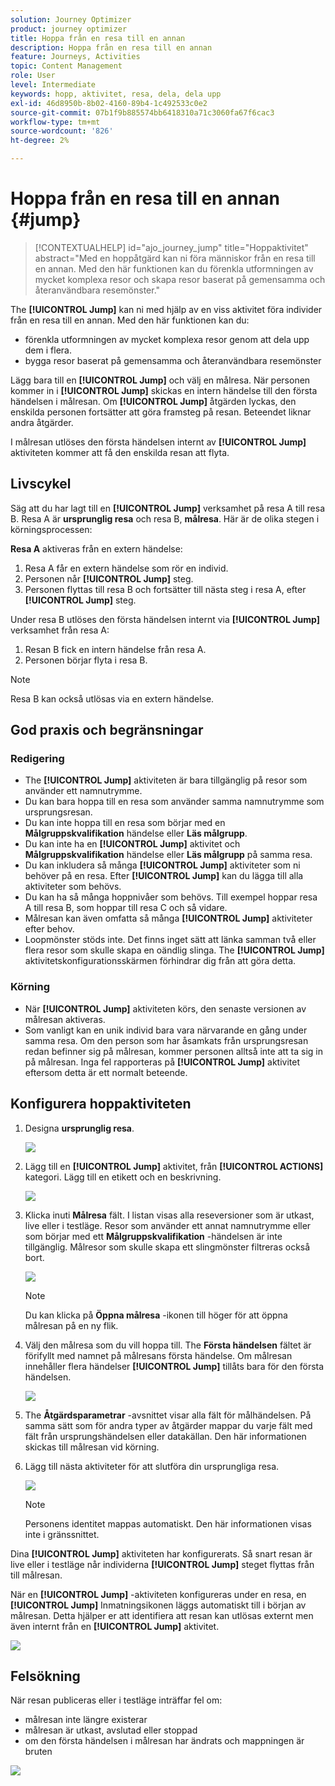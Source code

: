 ```yaml
---
solution: Journey Optimizer
product: journey optimizer
title: Hoppa från en resa till en annan
description: Hoppa från en resa till en annan
feature: Journeys, Activities
topic: Content Management
role: User
level: Intermediate
keywords: hopp, aktivitet, resa, dela, dela upp
exl-id: 46d8950b-8b02-4160-89b4-1c492533c0e2
source-git-commit: 07b1f9b885574bb6418310a71c3060fa67f6cac3
workflow-type: tm+mt
source-wordcount: '826'
ht-degree: 2%

---
```


# Hoppa från en resa till en annan {#jump}

>[!CONTEXTUALHELP]
>id="ajo_journey_jump"
>title="Hoppaktivitet"
>abstract="Med en hoppåtgärd kan ni föra människor från en resa till en annan. Med den här funktionen kan du förenkla utformningen av mycket komplexa resor och skapa resor baserat på gemensamma och återanvändbara resemönster."

The **[!UICONTROL Jump]** kan ni med hjälp av en viss aktivitet föra individer från en resa till en annan. Med den här funktionen kan du:

* förenkla utformningen av mycket komplexa resor genom att dela upp dem i flera.
* bygga resor baserat på gemensamma och återanvändbara resemönster

Lägg bara till en **[!UICONTROL Jump]** och välj en målresa. När personen kommer in i **[!UICONTROL Jump]** skickas en intern händelse till den första händelsen i målresan. Om **[!UICONTROL Jump]** åtgärden lyckas, den enskilda personen fortsätter att göra framsteg på resan. Beteendet liknar andra åtgärder.

I målresan utlöses den första händelsen internt av **[!UICONTROL Jump]** aktiviteten kommer att få den enskilda resan att flyta.

## Livscykel

Säg att du har lagt till en **[!UICONTROL Jump]** verksamhet på resa A till resa B. Resa A är **ursprunglig resa** och resa B, **målresa**.
Här är de olika stegen i körningsprocessen:

**Resa A** aktiveras från en extern händelse:

1. Resa A får en extern händelse som rör en individ.
1. Personen når **[!UICONTROL Jump]** steg.
1. Personen flyttas till resa B och fortsätter till nästa steg i resa A, efter **[!UICONTROL Jump]** steg.

Under resa B utlöses den första händelsen internt via **[!UICONTROL Jump]** verksamhet från resa A:

1. Resan B fick en intern händelse från resa A.
1. Personen börjar flyta i resa B.

>[!NOTE]
>
>Resa B kan också utlösas via en extern händelse.

## God praxis och begränsningar

### Redigering

* The **[!UICONTROL Jump]** aktiviteten är bara tillgänglig på resor som använder ett namnutrymme.
* Du kan bara hoppa till en resa som använder samma namnutrymme som ursprungsresan.
* Du kan inte hoppa till en resa som börjar med en **Målgruppskvalifikation** händelse eller **Läs målgrupp**.
* Du kan inte ha en **[!UICONTROL Jump]** aktivitet och **Målgruppskvalifikation** händelse eller **Läs målgrupp** på samma resa.
* Du kan inkludera så många **[!UICONTROL Jump]** aktiviteter som ni behöver på en resa. Efter **[!UICONTROL Jump]** kan du lägga till alla aktiviteter som behövs.
* Du kan ha så många hoppnivåer som behövs. Till exempel hoppar resa A till resa B, som hoppar till resa C och så vidare.
* Målresan kan även omfatta så många **[!UICONTROL Jump]** aktiviteter efter behov.
* Loopmönster stöds inte. Det finns inget sätt att länka samman två eller flera resor som skulle skapa en oändlig slinga. The **[!UICONTROL Jump]** aktivitetskonfigurationsskärmen förhindrar dig från att göra detta.

### Körning 

* När **[!UICONTROL Jump]** aktiviteten körs, den senaste versionen av målresan aktiveras.
* Som vanligt kan en unik individ bara vara närvarande en gång under samma resa. Om den person som har åsamkats från ursprungsresan redan befinner sig på målresan, kommer personen alltså inte att ta sig in på målresan. Inga fel rapporteras på **[!UICONTROL Jump]** aktivitet eftersom detta är ett normalt beteende.

## Konfigurera hoppaktiviteten

1. Designa **ursprunglig resa**.

   ![](assets/jump1.png)

1. Lägg till en **[!UICONTROL Jump]** aktivitet, från **[!UICONTROL ACTIONS]** kategori. Lägg till en etikett och en beskrivning.

   ![](assets/jump2.png)

1. Klicka inuti **Målresa** fält.
I listan visas alla reseversioner som är utkast, live eller i testläge. Resor som använder ett annat namnutrymme eller som börjar med ett **Målgruppskvalifikation** -händelsen är inte tillgänglig. Målresor som skulle skapa ett slingmönster filtreras också bort.

   ![](assets/jump3.png)

   >[!NOTE]
   >
   >Du kan klicka på **Öppna målresa** -ikonen till höger för att öppna målresan på en ny flik.

1. Välj den målresa som du vill hoppa till.
The **Första händelsen** fältet är förifyllt med namnet på målresans första händelse. Om målresan innehåller flera händelser **[!UICONTROL Jump]** tillåts bara för den första händelsen.

   ![](assets/jump4.png)

1. The **Åtgärdsparametrar** -avsnittet visar alla fält för målhändelsen. På samma sätt som för andra typer av åtgärder mappar du varje fält med fält från ursprungshändelsen eller datakällan. Den här informationen skickas till målresan vid körning.
1. Lägg till nästa aktiviteter för att slutföra din ursprungliga resa.

   ![](assets/jump5.png)


   >[!NOTE]
   >
   >Personens identitet mappas automatiskt. Den här informationen visas inte i gränssnittet.

Dina **[!UICONTROL Jump]** aktiviteten har konfigurerats. Så snart resan är live eller i testläge når individerna **[!UICONTROL Jump]** steget flyttas från till målresan.

När en **[!UICONTROL Jump]** -aktiviteten konfigureras under en resa, en **[!UICONTROL Jump]** Inmatningsikonen läggs automatiskt till i början av målresan. Detta hjälper er att identifiera att resan kan utlösas externt men även internt från en **[!UICONTROL Jump]** aktivitet.

![](assets/jump7.png)

## Felsökning

När resan publiceras eller i testläge inträffar fel om:
* målresan inte längre existerar
* målresan är utkast, avslutad eller stoppad
* om den första händelsen i målresan har ändrats och mappningen är bruten

![](assets/jump6.png)
